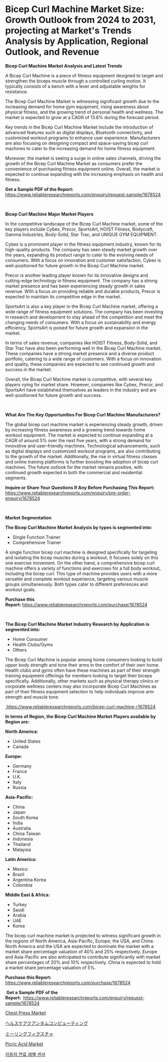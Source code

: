 <p><h1>Bicep Curl Machine Market Size: Growth Outlook from 2024 to 2031, projecting at Market's Trends Analysis by Application, Regional Outlook, and Revenue</h1></p><p><strong>Bicep Curl Machine Market Analysis and Latest Trends</strong></p>
<p><p>A Bicep Curl Machine is a piece of fitness equipment designed to target and strengthen the biceps muscle through a controlled curling motion. It typically consists of a bench with a lever and adjustable weights for resistance.</p><p>The Bicep Curl Machine Market is witnessing significant growth due to the increasing demand for home gym equipment, rising awareness about physical fitness, and the growing trend of personal health and wellness. The market is expected to grow at a CAGR of 13.8% during the forecast period.</p><p>Key trends in the Bicep Curl Machine Market include the introduction of advanced features such as digital displays, Bluetooth connectivity, and customized workout programs to enhance user experience. Manufacturers are also focusing on designing compact and space-saving bicep curl machines to cater to the increasing demand for home fitness equipment.</p><p>Moreover, the market is seeing a surge in online sales channels, driving the growth of the Bicep Curl Machine Market as consumers prefer the convenience of purchasing fitness equipment online. Overall, the market is expected to continue expanding with the increasing emphasis on health and fitness.</p></p>
<p><strong>Get a Sample PDF of the Report:&nbsp;</strong> <a href="https://www.reliableresearchreports.com/enquiry/request-sample/1678524">https://www.reliableresearchreports.com/enquiry/request-sample/1678524</a></p>
<p>&nbsp;</p>
<p><strong>Bicep Curl Machine Major Market Players</strong></p>
<p><p>In the competitive landscape of the Bicep Curl Machine market, some of the key players include Cybex, Precor, SportsArt, HOIST Fitness, Bodycraft, Gamma Industries, Body-Solid, Star Trac, and UNIQUE GYM EQUIPMENT. </p><p>Cybex is a prominent player in the fitness equipment industry, known for its high-quality products. The company has seen steady market growth over the years, expanding its product range to cater to the evolving needs of consumers. With a focus on innovation and customer satisfaction, Cybex is well-positioned for future growth in the Bicep Curl Machine market.</p><p>Precor is another leading player known for its innovative designs and cutting-edge technology in fitness equipment. The company has a strong market presence and has been experiencing steady growth in sales revenue. With a focus on providing reliable and durable products, Precor is expected to maintain its competitive edge in the market.</p><p>SportsArt is also a key player in the Bicep Curl Machine market, offering a wide range of fitness equipment solutions. The company has been investing in research and development to stay ahead of the competition and meet the changing needs of consumers. With a focus on sustainability and energy efficiency, SportsArt is poised for future growth and expansion in the market.</p><p>In terms of sales revenue, companies like HOIST Fitness, Body-Solid, and Star Trac have also been performing well in the Bicep Curl Machine market. These companies have a strong market presence and a diverse product portfolio, catering to a wide range of customers. With a focus on innovation and quality, these companies are expected to see continued growth and success in the market. </p><p>Overall, the Bicep Curl Machine market is competitive, with several key players vying for market share. However, companies like Cybex, Precor, and SportsArt have established themselves as leaders in the industry and are well-positioned for future growth and success.</p></p>
<p>&nbsp;</p>
<p><strong>What Are The Key Opportunities For Bicep Curl Machine Manufacturers?</strong></p>
<p><p>The global bicep curl machine market is experiencing steady growth, driven by increasing fitness awareness and a growing trend towards home workout equipment. The market is expected to continue expanding at a CAGR of around 5% over the next five years, with a strong demand for innovative and user-friendly machines. Technological advancements, such as digital displays and customized workout programs, are also contributing to the growth of the market. Additionally, the rise in virtual fitness classes and online training platforms is further boosting the adoption of bicep curl machines. The future outlook for the market remains positive, with continued growth expected in both the commercial and residential segments.</p></p>
<p><strong>Inquire or Share Your Questions If Any Before Purchasing This Report:</strong> <a href="https://www.reliableresearchreports.com/enquiry/pre-order-enquiry/1678524">https://www.reliableresearchreports.com/enquiry/pre-order-enquiry/1678524</a></p>
<p>&nbsp;</p>
<p><strong>Market Segmentation</strong></p>
<p><strong>The Bicep Curl Machine Market Analysis by types is segmented into:</strong></p>
<p><ul><li>Single Function Trainer</li><li>Comprehensive Trainer</li></ul></p>
<p><p>A single function bicep curl machine is designed specifically for targeting and isolating the bicep muscles during a workout. It focuses solely on this one exercise movement. On the other hand, a comprehensive bicep curl machine offers a variety of functions and exercises for a full body workout, including the bicep curl. This type of machine provides users with a more versatile and complete workout experience, targeting various muscle groups simultaneously. Both types cater to different preferences and workout goals.</p></p>
<p><strong>Purchase this Report:&nbsp;</strong><a href="https://www.reliableresearchreports.com/purchase/1678524">https://www.reliableresearchreports.com/purchase/1678524</a></p>
<p>&nbsp;</p>
<p><strong>The Bicep Curl Machine Market Industry Research by Application is segmented into:</strong></p>
<p><ul><li>Home Consumer</li><li>Health Clubs/Gyms</li><li>Others</li></ul></p>
<p><p>The Bicep Curl Machine is popular among home consumers looking to build upper body strength and tone their arms in the comfort of their own home. Health clubs and gyms often have these machines as part of their strength training equipment offerings for members looking to target their biceps specifically. Additionally, other markets such as physical therapy clinics or corporate wellness centers may also incorporate Bicep Curl Machines as part of their fitness equipment selection to help individuals improve arm strength and muscle tone.</p></p>
<p><a href="https://www.reliableresearchreports.com/bicep-curl-machine-r1678524">&nbsp;https://www.reliableresearchreports.com/bicep-curl-machine-r1678524</a></p>
<p><strong>In terms of Region, the Bicep Curl Machine Market Players available by Region are:</strong></p>
<p>
    <p> <strong> North America: </strong>
        <ul>
            <li>United States</li>
            <li>Canada</li>
        </ul>
        </p> 
    <p> <strong> Europe: </strong>
        <ul>
            <li>Germany</li>
            <li>France</li>
            <li>U.K.</li>
            <li>Italy</li>
            <li>Russia</li>
        </ul>
        </p> 
    <p> <strong> Asia-Pacific: </strong>
        <ul>
            <li>China</li>
            <li>Japan</li>
            <li>South Korea</li>
            <li>India</li>
            <li>Australia</li>
            <li>China Taiwan</li>
            <li>Indonesia</li>
            <li>Thailand</li>
            <li>Malaysia</li>
        </ul>
        </p> 
    <p> <strong> Latin America: </strong>
        <ul>
            <li>Mexico</li>
            <li>Brazil</li>
            <li>Argentina Korea</li>
            <li>Colombia</li>
        </ul>
        </p> 
    <p> <strong> Middle East & Africa: </strong>
        <ul>
            <li>Turkey</li>
            <li>Saudi</li>
            <li>Arabia</li>
            <li>UAE</li>
            <li>Korea</li>
        </ul>
    </p>
    </p>
<p><p>The bicep curl machine market is projected to witness significant growth in the regions of North America, Asia-Pacific, Europe, the USA, and China. North America and the USA are expected to dominate the market with a market share percentage valuation of 40% and 25% respectively. Europe and Asia-Pacific are also anticipated to contribute significantly with market share percentages of 20% and 10% respectively. China is expected to hold a market share percentage valuation of 5%.</p></p>
<p><strong>Purchase this Report: </strong><a href="https://www.reliableresearchreports.com/purchase/1678524">https://www.reliableresearchreports.com/purchase/1678524</a></p>
<p>&nbsp;<strong>Get a Sample PDF of the Report:&nbsp;&nbsp;</strong><a href="https://www.reliableresearchreports.com/enquiry/request-sample/1678524">https://www.reliableresearchreports.com/enquiry/request-sample/1678524</a></p>
<p><strong></strong></p>
<p><p><a href="https://github.com/josesg55/Market-Research-Report-List-2/blob/main/chest-press-market.md">Chest Press Market</a></p><p><a href="https://github.com/xtkhtofdt934839/Market-Research-Report-List-1/blob/main/495058829549.md">ヘルスケアクアンタムコンピューティング</a></p><p><a href="https://github.com/ddwcuskozol07187/Market-Research-Report-List-1/blob/main/164454729550.md">ミーリングフィクスチャ</a></p><p><a href="https://issuu.com/reportprime-2/docs/picric-acid-market-size-2030.pptx">Picric Acid Market</a></p><p><a href="https://github.com/PercyHagernes9778/Market-Research-Report-List-1/blob/main/728769627100.md">자동차 연료 레벨 센서</a></p></p>